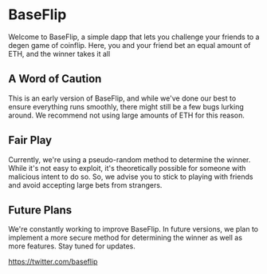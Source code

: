 # BaseFlip

Welcome to BaseFlip, a simple dapp that lets you challenge your friends to a degen game of coinflip. Here, you and your friend bet an equal amount of ETH, and the winner takes it all

## A Word of Caution
This is an early version of BaseFlip, and while we've done our best to ensure everything runs smoothly, there might still be a few bugs lurking around. We recommend not using large amounts of ETH for this reason.

## Fair Play
Currently, we're using a pseudo-random method to determine the winner. While it's not easy to exploit, it's theoretically possible for someone with malicious intent to do so. So, we advise you to stick to playing with friends and avoid accepting large bets from strangers.

## Future Plans
We're constantly working to improve BaseFlip. In future versions, we plan to implement a more secure method for determining the winner as well as more features. Stay tuned for updates.

https://twitter.com/baseflip
